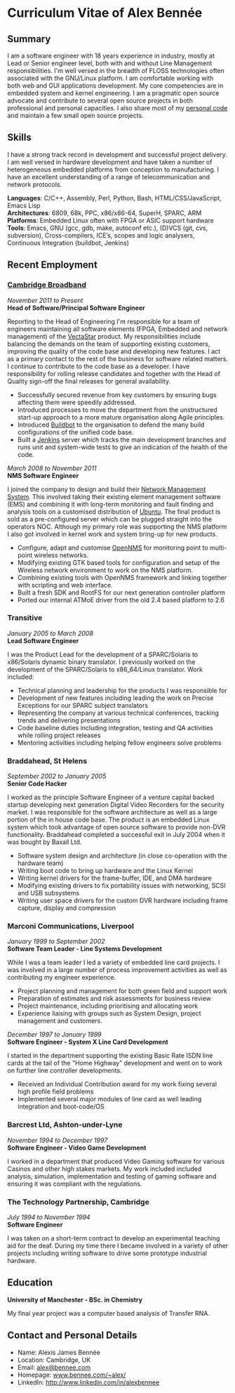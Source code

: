 # Curriculum Vitae of Alex Bennée

## Summary

I am a software engineer with 18 years experience in industry, mostly at Lead or Senior engineer level, both with and without Line Management responsibilities.
I'm well versed in the breadth of FLOSS technologies often associated with the GNU/Linux platform.
I am comfortable working with both web and GUI applications development.
My core competencies are in embedded system and kernel engineering.
I am a pragmatic open source advocate and contribute to several open source projects in both professional and personal capacities. 
I also share most of my [personal code][github] and maintain a few small open source projects.

[github]: http://github.com/stsquad "My github repositories"

## Skills

I have a strong track record in development and successful project delivery.
I am well versed in hardware development and have taken a number of heterogeneous embedded platforms from conception to manufacturing.
I have an excellent understanding of a range of telecommunication and network protocols.

**Languages**: C/C++, Assembly, Perl, Python, Bash, HTML/CSS/JavaScript, Emacs Lisp  
**Architectures**: 6809, 68k, PPC, x86/x86-64, SuperH, SPARC, ARM  
**Platforms**: Embedded Linux often with FPGA or ASIC support hardware  
**Tools**: Emacs, GNU (gcc, gdb, make, autoconf etc.), (D)VCS (git, cvs, subversion), Cross-compilers, ICE’s, scopes and logic analysers, Continuous Integration (buildbot, Jenkins)  

## Recent Employment

### [Cambridge Broadband][cbnl]  
*November 2011 to Present*  
**Head of Software/Principal Software Engineer**  

Reporting to the Head of Engineering I'm responsible for a team of engineers maintaining all software elements (FPGA, Embedded and network management) of the [VectaStar][] product.
My responsibilities include balancing the demands on the team of supporting existing customers, improving the quality of the code base and developing new features.
I act as a primary contact to the rest of the business for software related matters.
I continue to contribute to the code base as a developer.
I have responsibility for rolling release candidates and together with the Head of Quality sign-off the final releases for general availability.

* Successfully secured revenue from key customers by ensuring bugs affecting them were speedily addressed. 
* Introduced processes to move the department from the unstructured start-up approach to a more mature organisation along Agile principles.
* Introduced [Buildbot][] to the organisation to defend the many build configurations of the unified code base.
* Built a [Jenkins][] server which tracks the main development branches and runs unit and system-wide tests to give an indication of the health of the code.

*March 2008 to November 2011*  
**NMS Software Engineer**

I joined the company to design and build their [Network Management System][nms].
This involved taking their existing element management software (EMS) and combining it with long-term monitoring and fault finding and analysis tools on a customised distribution of [Ubuntu][].
The final product is sold as a pre-configured server which can be plugged straight into the operators NOC. Although my primary role was supporting the NMS platform I also got involved in kernel work and system bring-up for new products.

* Configure, adapt and customise [OpenNMS][onms] for monitoring point to multi-point wireless networks.
* Modifying existing GTK based tools for configuration and setup of the Wireless network environment to work on the NMS platform.
* Combining existing tools with OpenNMS framework and linking together with scripting and web interface.
* Built a fresh SDK and RootFS for our next generation controller platform
* Ported our internal ATMoE driver from the old 2.4 based platform to 2.6

[cbnl]: http://www.cbnl.com "Cambridge Broadband Networks Ltd Homepage"
[VectaStar]: http://cbnl.com/overview "Overview of the VectaStar product"
[nms]: http://cbnl.com/resources/vectastar-network-management-vnms "VNMS"
[Ubuntu]: http://www.ubuntu.com "Ubuntu Distribution"
[Buildbot]: http://trac.buildbot.net/ "Buildbot, a continuous integration build system"
[Jenkins]: http://jenkins-ci.org/ "Jenkins, a continuous build and test system" 
[onms]: http://opennms.org "OpenNMS, an open source network management system"


### Transitive
*January 2005 to March 2008*  
**Lead Software Engineer**

I was the Product Lead for the development of a SPARC/Solaris to x86/Solaris dynamic binary translator. 
I previously worked on the development of the SPARC/Solaris to x86_64/Linux translator.
Work included:

* Technical planning and leadership for the products I was responsible for
* Development of new features including leading the work on Precise Exceptions for our SPARC subject translators
* Representing the company at various technical conferences, tracking trends and delivering presentations
* Code baseline duties including integration, testing and QA activities while rolling project releases
* Mentoring activities including helping fellow engineers solve problems

### Braddahead, St Helens
*September 2002 to January 2005*  
**Senior Code Hacker**

I worked as the principle Software Engineer of a venture capital backed startup developing next generation Digital Video Recorders for the security market. I was responsible for the software architecture as well as a large portion of the in house code base. The product is an embedded Linux system which took advantage of open source software to provide non-DVR functionality. Braddahead completed a successful exit in July 2004 when it was bought by Baxall Ltd.

* Software system design and architecture (in close co-operation with the hardware team)
* Writing boot code to bring up hardware and the Linux Kernel
* Writing kernel drivers for the frame-buffer, IDE, and DMA hardware
* Modifying existing drivers to fix portability issues with networking, SCSI and USB subsystems
* Writing user space drivers for the custom DVR hardware including frame capture, display and compression

### Marconi Communications, Liverpool
*January 1999 to September 2002*  
**Software Team Leader - Line Systems Development**

While I was a team leader I led a variety of embedded line card projects.
I was involved in a large number of process improvement activities as well as contributing my engineer experience.

* Project planning and management for both green field and support work
* Preparation of estimates and risk assessments for business review
* Project maintenance, including prioritising and allocating work
* Experience liaising with groups such as System Design, project management and customers.

*December 1997 to January 1999*  
**Software Engineer - System X Line Card Development**  

I started in the department supporting the existing Basic Rate ISDN line cards at the tail of the "Home Highway" development and went on to work on further line controller developments.

* Received an Individual Contribution award for my work fixing several high profile field problems
* Implemented several major modules of line card as well leading integration and boot-code/OS

### Barcrest Ltd, Ashton-under-Lyne
*November 1994 to December 1997*  
**Software Engineer - Video Game Development** 

I worked in a department that produced Video Gaming software for various Casinos and other high stakes markets. My work included included analysis, simulation, implementation and testing of gaming software and ensuring it was compliant with the regulations.

### The Technology Partnership, Cambridge
*July 1994 to November 1994*  
**Software Engineer**  

I was taken on a short-term contract to develop an experimental teaching aid for the deaf. During my time there I became involved in a variety of other projects including writing software to drive some prototype industrial hardware.

## Education
**University of Manchester - BSc. in Chemistry**  

My final year project was a computer based analysis of Transfer RNA.

## Contact and Personal Details

* Name: Alexis James Bennée
* Location: Cambridge, UK
* Email: alex@bennee.com
* Homepage: www.bennee.com/~alex/
* LinkedIn: http://www.linkedin.com/in/alexbennee



